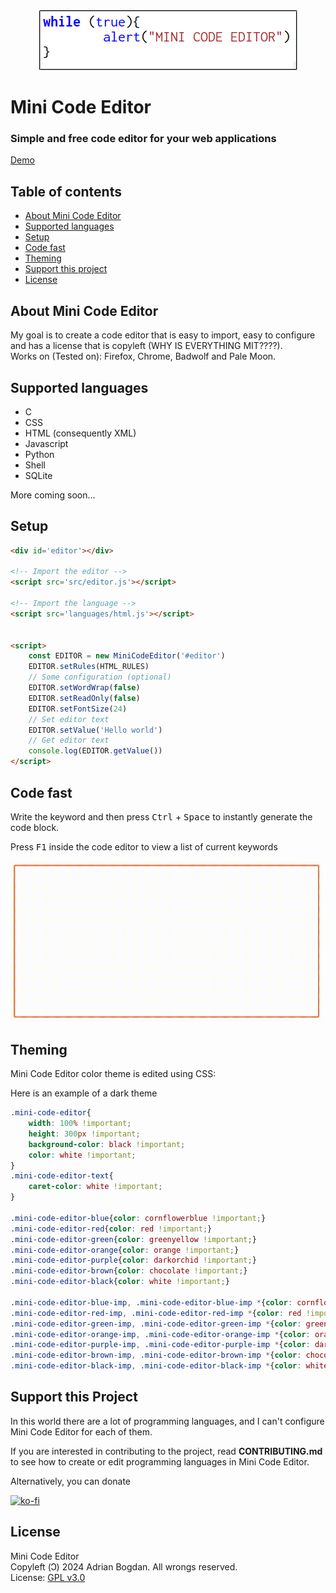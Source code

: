 <div align="center">
	<img src="res/2.png">
</div>

# Mini Code Editor
### Simple and free code editor for your web applications

<a href="https://adrbog.github.io/MiniCodeEditor/" target="_blank">Demo</a>

## Table of contents
- [About Mini Code Editor](#about-mini-code-editor)
- [Supported languages](#supported-languages)
- [Setup](#setup)
- [Code fast](#code-fast)
- [Theming](#theming)
- [Support this project](#support-this-project)
- [License](#license)

## About Mini Code Editor
My goal is to create a code editor that is easy to import, easy to configure and has a license that is copyleft (WHY IS EVERYTHING MIT????).<br>
Works on (Tested on): Firefox, Chrome, Badwolf and Pale Moon.

## Supported languages
- C
- CSS
- HTML (consequently XML)
- Javascript
- Python
- Shell
- SQLite

More coming soon...

## Setup

```html
<div id='editor'></div>

<!-- Import the editor -->
<script src='src/editor.js'></script>

<!-- Import the language -->
<script src='languages/html.js'></script>


<script>
	const EDITOR = new MiniCodeEditor('#editor')
	EDITOR.setRules(HTML_RULES)
	// Some configuration (optional)
	EDITOR.setWordWrap(false)
	EDITOR.setReadOnly(false)
	EDITOR.setFontSize(24)
	// Set editor text
	EDITOR.setValue('Hello world')
	// Get editor text
	console.log(EDITOR.getValue())
</script>
```

## Code fast

Write the keyword and then press <kbd>Ctrl</kbd> + <kbd>Space</kbd> to instantly generate the code block.


Press <kbd>F1</kbd> inside the code editor to view a list of current keywords


<img width="500px" src="res/1.gif">

## Theming
Mini Code Editor color theme is edited using CSS:

Here is an example of a dark theme
```css
.mini-code-editor{
    width: 100% !important;
    height: 300px !important;
    background-color: black !important;
    color: white !important;
}
.mini-code-editor-text{
    caret-color: white !important;
}

.mini-code-editor-blue{color: cornflowerblue !important;}
.mini-code-editor-red{color: red !important;}
.mini-code-editor-green{color: greenyellow !important;}
.mini-code-editor-orange{color: orange !important;}
.mini-code-editor-purple{color: darkorchid !important;}
.mini-code-editor-brown{color: chocolate !important;}
.mini-code-editor-black{color: white !important;}

.mini-code-editor-blue-imp, .mini-code-editor-blue-imp *{color: cornflowerblue !important;}
.mini-code-editor-red-imp, .mini-code-editor-red-imp *{color: red !important;}
.mini-code-editor-green-imp, .mini-code-editor-green-imp *{color: greenyellow !important;}
.mini-code-editor-orange-imp, .mini-code-editor-orange-imp *{color: orange !important;}
.mini-code-editor-purple-imp, .mini-code-editor-purple-imp *{color: darkorchid !important;}
.mini-code-editor-brown-imp, .mini-code-editor-brown-imp *{color: chocolate !important;}
.mini-code-editor-black-imp, .mini-code-editor-black-imp *{color: white !important;}
```

## Support this Project

In this world there are a lot of programming languages, and I can't configure Mini Code Editor for each of them.

If you are interested in contributing to the project, read **CONTRIBUTING.md** to see how to create or edit programming languages in Mini Code Editor.

Alternatively, you can donate

[![ko-fi](https://ko-fi.com/img/githubbutton_sm.svg)](https://ko-fi.com/adrbog)

## License

Mini Code Editor<br>
Copyleft (Ↄ) 2024 Adrian Bogdan. All wrongs reserved.<br>
License: [GPL v3.0](https://raw.githubusercontent.com/AdrBog/MiniCodeEditor/main/COPYING)
